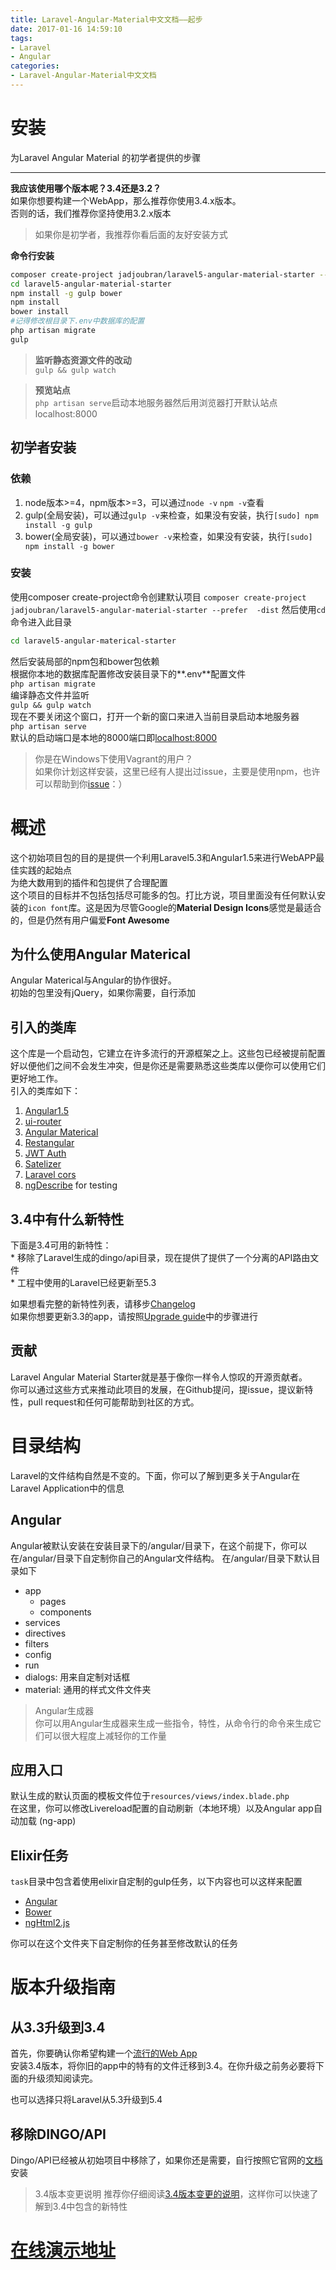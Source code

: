 ```yaml
---
title: Laravel-Angular-Material中文文档——起步
date: 2017-01-16 14:59:10
tags:
- Laravel
- Angular
categories:
- Laravel-Angular-Material中文文档
---
```


#  安装
为Laravel Angular Material 的初学者提供的步骤

****
**我应该使用哪个版本呢？3.4还是3.2？**  
如果你想要构建一个WebApp，那么推荐你使用3.4.x版本。  
否则的话，我们推荐你坚持使用3.2.x版本

> 如果你是初学者，我推荐你看后面的友好安装方式
<!--more-->
**命令行安装**  

```bash
composer create-project jadjoubran/laravel5-angular-material-starter --prefer-dist
cd laravel5-angular-material-starter
npm install -g gulp bower
npm install
bower install
#记得修改根目录下.env中数据库的配置
php artisan migrate
gulp
```

> **监听静态资源文件的改动**  
> `gulp && gulp watch`

> **预览站点**  
> `php artisan serve`启动本地服务器然后用浏览器打开默认站点localhost:8000

## 初学者安装

### 依赖
1. node版本>=4，npm版本>=3，可以通过`node -v` `npm -v`查看 
2. gulp(全局安装)，可以通过`gulp -v`来检查，如果没有安装，执行`[sudo] npm install -g gulp`
3. bower(全局安装)，可以通过`bower -v`来检查，如果没有安装，执行`[sudo] npm install -g bower`

### 安装
使用composer create-project命令创建默认项目
`composer create-project jadjoubran/laravel5-angular-material-starter --prefer	-dist`
然后使用`cd`命令进入此目录

```bash
cd laravel5-angular-materical-starter
```
然后安装局部的npm包和bower包依赖  
根据你本地的数据库配置修改安装目录下的**.env**配置文件  
`php artisan migrate`  
编译静态文件并监听  
`gulp && gulp watch`  
现在不要关闭这个窗口，打开一个新的窗口来进入当前目录启动本地服务器  
`php artisan serve`  
默认的启动端口是本地的8000端口即[localhost:8000](http://localhost:8000)

> 你是在Windows下使用Vagrant的用户？  
> 如果你计划这样安装，这里已经有人提出过issue，主要是使用npm，也许可以帮助到你[issue](https://github.com/jadjoubran/laravel5-angular-material-starter/issues?utf8=%E2%9C%93&q=is%3Aissue+label%3Aenvironment%3Avagrant+)：）

# 概述
这个初始项目包的目的是提供一个利用Laravel5.3和Angular1.5来进行WebAPP最佳实践的起始点  
为绝大数用到的插件和包提供了合理配置  
这个项目的目标并不包括包括尽可能多的包。打比方说，项目里面没有任何默认安装的`icon font`库。这是因为尽管Google的**Material Design Icons**感觉是最适合的，但是仍然有用户偏爱**Font Awesome**
<!--more-->
## 为什么使用Angular Materical
Angular Materical与Angular的协作很好。  
初始的包里没有jQuery，如果你需要，自行添加
## 引入的类库
这个库是一个启动包，它建立在许多流行的开源框架之上。这些包已经被提前配置好以便他们之间不会发生冲突，但是你还是需要熟悉这些类库以便你可以使用它们更好地工作。  
引入的类库如下：  
1. [Angular1.5](https://angularjs.org/)  
2. [ui-router](https://github.com/angular-ui/ui-router/)  
3. [Angular Materical](https://material.angularjs.org/)  
4. [Restangular](https://github.com/mgonto/restangular)  
5. [JWT Auth](https://github.com/tymondesigns/jwt-auth)  
6. [Satelizer](https://github.com/sahat/satellizer)  
7. [Laravel cors](https://github.com/barryvdh/laravel-cors)  
8. [ngDescribe](https://github.com/kensho/ng-describe) for testing

## 3.4中有什么新特性
下面是3.4可用的新特性：  
	* 移除了Laravel生成的dingo/api目录，现在提供了提供了一个分离的API路由文件  
	* 工程中使用的Laravel已经更新至5.3

如果想看完整的新特性列表，请移步[Changelog](https://github.com/jadjoubran/laravel5-angular-material-starter/blob/master/CHANGELOG.md#340)  
如果你想要更新3.3的app，请按照[Upgrade guide](https://laravel-angular.readme.io/v3.4/docs/upgrade-guide)中的步骤进行  
## 贡献
Laravel Angular Material Starter就是基于像你一样令人惊叹的开源贡献者。  
你可以通过这些方式来推动此项目的发展，在Github提问，提issue，提议新特性，pull request和任何可能帮助到社区的方式。

# 目录结构
Laravel的文件结构自然是不变的。下面，你可以了解到更多关于Angular在Laravel Application中的信息
## Angular
Angular被默认安装在安装目录下的/angular/目录下，在这个前提下，你可以在/angular/目录下自定制你自己的Angular文件结构。
在/angular/目录下默认目录如下  

* app
	* pages
	* components
* services
* directives
* filters
* config
* run
* dialogs: 用来自定制对话框
* material: 通用的样式文件文件夹

> Angular生成器  
> 你可以用Angular生成器来生成一些指令，特性，从命令行的命令来生成它们可以很大程度上减轻你的工作量


## 应用入口
默认生成的默认页面的模板文件位于`resources/views/index.blade.php`  
在这里，你可以修改Livereload配置的自动刷新（本地环境）以及Angular app自动加载 (ng-app)

## Elixir任务
`task`目录中包含着使用elixir自定制的gulp任务，以下内容也可以这样来配置

* [Angular](https://laravel-angular.readme.io/v3.4/docs/elixir)
* [Bower](https://laravel-angular.readme.io/v3.4/docs/elixir)
* [ngHtml2.js](docs:elixir)

你可以在这个文件夹下自定制你的任务甚至修改默认的任务

# 版本升级指南

## 从3.3升级到3.4
首先，你要确认你希望构建一个[流行的Web App](https://laravel-angular.readme.io/v3.4/docs/install)  
安装3.4版本，将你旧的app中的特有的文件迁移到3.4。在你升级之前务必要将下面的升级须知阅读完。

也可以选择只将Laravel从5.3升级到5.4
## 移除DINGO/API
Dingo/API已经被从初始项目中移除了，如果你还是需要，自行按照它官网的[文档](https://github.com/dingo/api/wiki)安装
> 3.4版本变更说明
> 推荐你仔细阅读[3.4版本变更的说明](https://github.com/jadjoubran/laravel5-angular-material-starter/blob/master/CHANGELOG.md#340)，这样你可以快速了解到3.4中包含的新特性

# [在线演示地址](http://laravel-angular.io/)